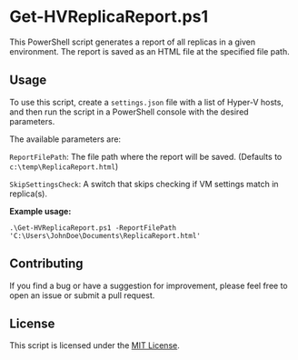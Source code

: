 # Get-HVReplicaReport.ps1
This PowerShell script generates a report of all replicas in a given environment. The report is saved as an HTML file at the specified file path.

## Usage
To use this script, create a `settings.json` file with a list of Hyper-V hosts, and then run the script in a PowerShell console with the desired parameters.

The available parameters are:

`ReportFilePath`: The file path where the report will be saved.  (Defaults to `c:\temp\ReplicaReport.html`)

`SkipSettingsCheck`: A switch that skips checking if VM settings match in replica(s).

**Example usage:**

`.\Get-HVReplicaReport.ps1 -ReportFilePath 'C:\Users\JohnDoe\Documents\ReplicaReport.html'`

## Contributing
If you find a bug or have a suggestion for improvement, please feel free to open an issue or submit a pull request.

## License
This script is licensed under the [MIT License](https://mit-license.org/).